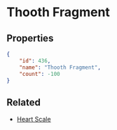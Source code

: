 # Thooth Fragment

<no description available>

## Properties

```json
{
    "id": 436,
    "name": "Thooth Fragment",
    "count": -100
}
```

## Related

- [Heart Scale](../items/13789-heart-scale.md)

